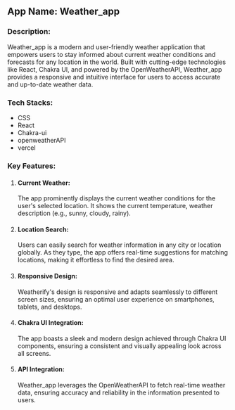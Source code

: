 <h2>App Name: Weather_app</h2>

<h3>Description:</h3>
Weather_app is a modern and user-friendly weather application that empowers users to stay informed about current weather conditions and forecasts for any location in the world. Built with cutting-edge technologies like React, Chakra UI, and powered by the OpenWeatherAPI, Weather_app provides a responsive and intuitive interface for users to access accurate and up-to-date weather data.

<h3>Tech Stacks:</h3>
<ul>
  <li>
    CSS
  </li>
  <li>
    React
  </li>
  <li>
    Chakra-ui
  </li>
  <li>openweatherAPI</li>
  <li>vercel</li>
</ul>

<h3>Key Features:</h3>
<ol>
  <li>
    <h4>Current Weather:</h4> The app prominently displays the current weather conditions for the user's selected location. It shows the current temperature, weather description (e.g., sunny, cloudy, rainy).
  </li>
  <li><h4>Location Search:</h4> Users can easily search for weather information in any city or location globally. As they type, the app offers real-time suggestions for matching locations, making it effortless to find the desired area. </li>
  <li>
    <h4>Responsive Design: </h4> Weatherify's design is responsive and adapts seamlessly to different screen sizes, ensuring an optimal user experience on smartphones, tablets, and desktops.
  </li>
  <li>
    <h4>Chakra UI Integration:</h4> The app boasts a sleek and modern design achieved through Chakra UI components, ensuring a consistent and visually appealing look across all screens.
  </li>
  <li>
    <h4>API Integration:</h4> Weather_app leverages the OpenWeatherAPI to fetch real-time weather data, ensuring accuracy and reliability in the information presented to users.
  </li>
</ol>

